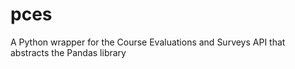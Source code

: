 # pces
 A Python wrapper for the Course Evaluations and Surveys API that abstracts the Pandas library
